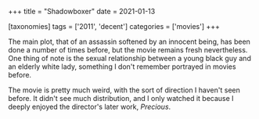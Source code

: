 +++
title = "Shadowboxer"
date = 2021-01-13

[taxonomies]
tags = ['2011', 'decent']
categories = ['movies']
+++

The main plot, that of an assassin softened by an innocent being, has
been done a number of times before, but the movie remains fresh nevertheless.
One thing of note is the sexual relationship between a young black guy
and an elderly white lady,
something I don't remember portrayed in movies before.

The movie is pretty much weird, with the sort of direction I haven't seen
before. It didn't see much distribution, and I only watched it because
I deeply enjoyed the director's later work, *Precious*.
